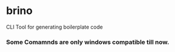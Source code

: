 # brino
CLI Tool for generating boilerplate code

### Some Comamnds are only windows compatible till now.